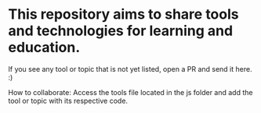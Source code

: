 # This repository aims to share tools and technologies for learning and education.

If you see any tool or topic that is not yet listed, open a PR and send it here. :)

How to collaborate: Access the tools file located in the js folder and add the tool or topic with its respective code.